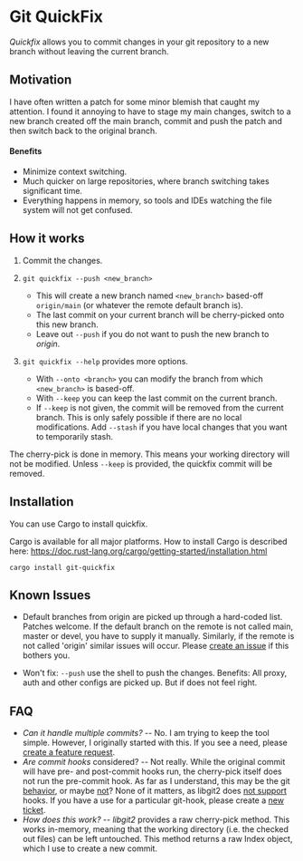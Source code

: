 # Git QuickFix

_Quickfix_ allows you to commit changes in your git repository to a new branch
without leaving the current branch.

## Motivation

I have often written a patch for some minor blemish that caught my attention. I
found it annoying to have to stage my main changes, switch to a new branch
created off the main branch, commit and push the patch and then switch back to
the original branch.

#### Benefits

- Minimize context switching.
- Much quicker on large repositories, where branch switching takes significant
  time.
- Everything happens in memory, so tools and IDEs watching the file system will
  not get confused.

## How it works

1. Commit the changes.
2. `git quickfix --push <new_branch>`

   - This will create a new branch named `<new_branch>` based-off `origin/main`
     (or whatever the remote default branch is).
   - The last commit on your current branch will be cherry-picked onto this new
     branch.
   - Leave out `--push` if you do not want to push the new branch to _origin_.

3. `git quickfix --help` provides more options.
   - With `--onto <branch>` you can modify the branch from which `<new_branch>`
     is based-off.
   - With `--keep` you can keep the last commit on the current branch.
   - If `--keep` is not given, the commit will be removed from the current
     branch. This is only safely possible if there are no local modifications.
     Add `--stash` if you have local changes that you want to temporarily stash.

The cherry-pick is done in memory. This means your working directory will not be
modified. Unless `--keep` is provided, the quickfix commit will be removed.

## Installation

You can use Cargo to install quickfix.

Cargo is available for all major platforms. How to install Cargo is described here: https://doc.rust-lang.org/cargo/getting-started/installation.html

```shell
cargo install git-quickfix
```

## Known Issues

- Default branches from origin are picked up through a hard-coded list. Patches
  welcome. If the default branch on the remote is not called main, master or
  devel, you have to supply it manually. Similarly, if the remote is not called
  'origin' similar issues will occur. Please [create an issue][ticket] if this
  bothers you.

- Won't fix: `--push` use the shell to push the changes. Benefits: All proxy,
  auth and other configs are picked up. But if does not feel right.

[ticket]: https://github.com/siedentop/git-quickfix/issues/new/choose

## FAQ

- _Can it handle multiple commits?_ -- No. I am trying to keep the tool simple.
  However, I originally started with this. If you see a need, please [create a
  feature request][ticket].
- _Are commit hooks_ considered? -- Not really. While the original commit will
  have pre- and post-commit hooks run, the cherry-pick itself does not run the
  pre-commit hook. As far as I understand, this may be the git [behavior][1], or
  maybe [not][2]? None of it matters, as libgit2 does [not support][3] hooks. If
  you have a use for a particular git-hook, please create a [new
  ticket][ticket].
- _How does this work?_ -- _libgit2_ provides a raw cherry-pick method. This
  works in-memory, meaning that the working directory (i.e. the checked out
  files) can be left untouched. This method returns a raw Index object, which I
  use to create a new commit.

[1]: http://git.661346.n2.nabble.com/cherry-pick-pre-commit-hook-td5815961.html
[2]:
  https://public-inbox.org/git/CAPig+cTT11J00aRO1gO06O6j5zdf4y6XRJhG5X7ZFeP6n7TOGQ@mail.gmail.com/T/
[3]: https://github.com/libgit2/libgit2/issues/964
